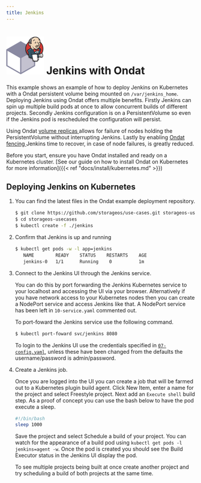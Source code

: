 ```yaml
---
title: Jenkins
---
```


# ![image](/images/docs/explore/jenkinslogo.png)  Jenkins with Ondat

This example shows an example of how to deploy Jenkins on Kubernetes with a
Ondat persistent volume being mounted on `/var/jenkins_home`. Deploying
Jenkins using Ondat offers multiple benefits. Firstly Jenkins can spin up
multiple build pods at once to allow concurrent builds of different projects.
Secondly Jenkins configuration is on a PersistentVolume so even if the Jenkins
pod is rescheduled the configuration will persist. 

Using Ondat [ volume
replicas ]( https://docs.storageos.com/docs/concepts/replication ) allows for
failure of nodes holding the PersistentVolume without interrupting Jenkins.
Lastly by enabling [ Ondat
fencing ]( https://docs.storageos.com/docs/concepts/fencing ) Jenkins time to
recover, in case of node failures, is greatly reduced.

Before you start, ensure you have Ondat installed and ready on a Kubernetes
cluster. [See our guide on how to install Ondat on Kubernetes for more
information]({{< ref "docs/install/kubernetes.md" >}})

## Deploying Jenkins on Kubernetes

1. You can find the latest files in the Ondat example deployment
   repository.

   ```bash
   $ git clone https://github.com/storageos/use-cases.git storageos-usecases
   $ cd storageos-usecases
   $ kubectl create -f ./jenkins
   ```

1. Confirm that Jenkins is up and running

   ```bash
   $ kubectl get pods -w -l app=jenkins
      NAME        READY    STATUS    RESTARTS    AGE
      jenkins-0   1/1      Running    0          1m
   ```

1. Connect to the Jenkins UI through the Jenkins service.

   You can do this by port forwarding the Jenkins Kubernetes service to your
   localhost and accessing the UI via your browser. Alternatively if you have
   network access to your Kubernetes nodes then you can create a NodePort service
   and access Jenkins like that. A NodePort service has been left in
   `10-service.yaml` commented out.

   To port-foward the Jenkins service use the following command.
   ```bash
   $ kubectl port-foward svc/jenkins 8080
   ```

   To login to the Jenkins UI use the credentials specified in
   [`07-config.yaml`](https://github.com/storageos/use-cases/blob/master/jenkins/07-config.yaml),
   unless these have been changed from the defaults the username/password is
   admin/password.

1. Create a Jenkins job.

   Once you are logged into the UI you can create a job that will be farmed out to
   a Kubernetes plugin build agent. Click New Item, enter a name for the project
   and select Freestyle project. Next add an `Execute shell` build step. As a
   proof of concept you can use the bash below to have the pod execute a sleep.

   ```bash
   #!/bin/bash
   sleep 1000
   ```
   Save the project and select Schedule a build of your project. You can watch for
   the appearance of a build pod using `kubectl get pods -l jenkins=agent -w`.
   Once the pod is created you should see the Build Executor status in the Jenkins
   UI display the pod.

   To see multiple projects being built at once create another project and try
   scheduling a build of both projects at the same time.
